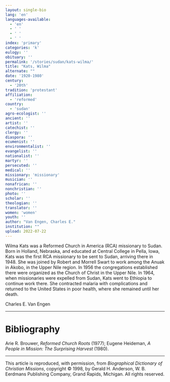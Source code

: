 ```yaml
---
layout: single-bio
lang: 'en'
languages-available:
  - 'en'
  - ' '
  - ' '
  - ' '
index: 'primary'
categories: 'k'
eulogy: ''
obituary: ''
permalink: '/stories/sudan/kats-wilma/'
title: "Kats, Wilma"
alternate: ""
date: '1920-1980'
century:
  - '20th'
tradition: 'protestant'
affiliation:
  - 'reformed'
country:
  - 'sudan'
agro-ecologist: ''
ancient: ''
artist: ''
catechist: ''
clergy: ''
diaspora: ''
ecumenist: ''
environmentalist: ''
evangelist: ''
nationalist: ''
martyr: ''
persecuted: ''
medical: ''
missionary: 'missionary'
musician: ''
nonafrican: ''
nonchristian: ''
photo: ''
scholar: ''
theologian: ''
translator: ''
women: 'women'
youth: ''
author: "Van Engen, Charles E."
institution: ""
upload: 2022-07-22
---
```




Wilma Kats was a Reformed Church in America (RCA) missionary to Sudan. Born in Holland, Nebraska, and educated at Central College in Pella, Iowa, Kats was the first RCA missionary to be sent to Sudan, arriving there in 1948. She was joined by Robert and Morrell Swart to work among the Anuak in Akobo, in the Upper Nile region. In 1956 the congregations established there were organized as the Church of Christ in the Upper Nile. In 1964, when missionaries were expelled from Sudan, Kats went to Ethiopia to continue work there. She contracted malaria with complications and returned to the United States in poor health, where she remained until her death.

Charles E. Van Engen

---

# Bibliography

Arie R. Brouwer, *Reformed Church Roots* (1977); Eugene Heideman, *A People in Mission: The Surprising Harvest* (1980).

---

This article is reproduced, with permission, from *Biographical Dictionary of Christian Missions*, copyright © 1998, by Gerald H. Anderson, W. B. Eerdmans Publishing Company, Grand Rapids, Michigan. All rights reserved.
